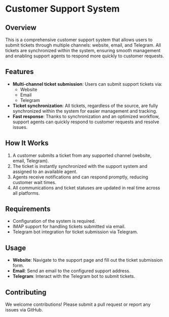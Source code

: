
# Customer Support System

## Overview
This is a comprehensive customer support system that allows users to submit tickets through multiple channels: website, email, and Telegram. All tickets are synchronized within the system, ensuring smooth management and enabling support agents to respond more quickly to customer requests.

## Features
- **Multi-channel ticket submission**: Users can submit support tickets via:
  - Website
  - Email
  - Telegram
- **Ticket synchronization**: All tickets, regardless of the source, are fully synchronized within the system for easier management and tracking.
- **Fast response**: Thanks to synchronization and an optimized workflow, support agents can quickly respond to customer requests and resolve issues.

## How It Works
1. A customer submits a ticket from any supported channel (website, email, Telegram).
2. The ticket is instantly synchronized with the support system and assigned to an available agent.
3. Agents receive notifications and can respond promptly, reducing customer wait times.
4. All communications and ticket statuses are updated in real time across all platforms.

## Requirements
- Configuration of the system is required.
- IMAP support for handling tickets submitted via email.
- Telegram bot integration for ticket submission via Telegram.

## Usage
- **Website**: Navigate to the support page and fill out the ticket submission form.
- **Email**: Send an email to the configured support address.
- **Telegram**: Interact with the Telegram bot to submit tickets.

## Contributing
We welcome contributions! Please submit a pull request or report any issues via GitHub.
